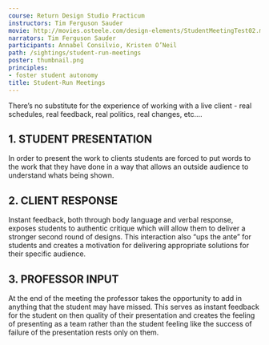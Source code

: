 ```yaml
---
course: Return Design Studio Practicum
instructors: Tim Ferguson Sauder
movie: http://movies.osteele.com/design-elements/StudentMeetingTest02.mp4
narrators: Tim Ferguson Sauder
participants: Annabel Consilvio, Kristen O’Neil
path: /sightings/student-run-meetings
poster: thumbnail.png
principles:
- foster student autonomy
title: Student-Run Meetings
---
```


There’s no substitute for the experience of working with a live client - real schedules, real feedback, real politics, real changes, etc.…

## 1. STUDENT PRESENTATION

In order to present the work to clients students are forced to put words to the work that they have done in a way that allows an outside audience to understand whats being shown.

## 2. CLIENT RESPONSE

Instant feedback, both through body language and verbal response, exposes students to authentic critique which will allow them to deliver a stronger second round of designs.
This interaction also “ups the ante” for students and creates a motivation for delivering appropriate solutions for their specific audience.

## 3. PROFESSOR INPUT

At the end of the meeting the professor takes the opportunity to add in anything that the student may have missed. This serves as instant feedback for the student on then quality of their presentation and creates the feeling of presenting as a team rather than the student feeling like the success of failure of the presentation rests only on them.
